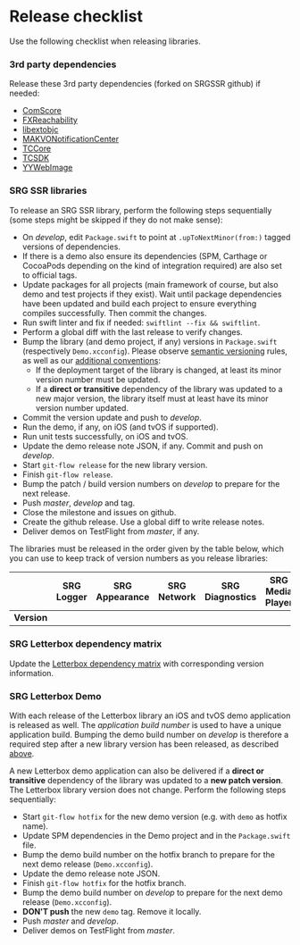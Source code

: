 # Release checklist

Use the following checklist when releasing libraries.

### 3rd party dependencies

Release these 3rd party dependencies (forked on SRGSSR github) if needed:

- [ComScore](https://github.com/SRGSSR/ComScore-xcframework-apple)
- [FXReachability](https://github.com/SRGSSR/FXReachability)
- [libextobjc](https://github.com/SRGSSR/libextobjc)
- [MAKVONotificationCenter](https://github.com/SRGSSR/MAKVONotificationCenter)
- [TCCore](https://github.com/SRGSSR/TCCore-xcframework-apple)
- [TCSDK](https://github.com/SRGSSR/TCSDK-xcframework-apple)
- [YYWebImage](https://github.com/SRGSSR/YYWebImage)

### SRG SSR libraries

To release an SRG SSR library, perform the following steps sequentially (some steps might be skipped if they do not make sense):

- On _develop_, edit `Package.swift` to point at `.upToNextMinor(from:)` tagged versions of dependencies.
- If there is a demo also ensure its dependencies (SPM, Carthage or CocoaPods depending on the kind of integration required) are also set to official tags.
- Update packages for all projects (main framework of course, but also demo and test projects if they exist). Wait until package dependencies have been updated and build each project to ensure everything compiles successfully. Then commit the changes.
- Run swift linter and fix if needed: `swiftlint --fix && swiftlint`.
- Perform a global diff with the last release to verify changes.
- Bump the library (and demo project, if any) versions in `Package.swift` (respectively `Demo.xcconfig`). Please observe  [semantic versioning](https://semver.org) rules, as well as our [additional conventions](https://confluence.srg.beecollaboration.com/pages/viewpage.action?pageId=25624796):
    - If the deployment target of the library is changed, at least its minor version number must be updated.
    - If a **direct or transitive** dependency of the library was updated to a new major version, the library itself must at least have its minor version number updated.
- Commit the version update and push to _develop_.
- Run the demo, if any, on iOS (and tvOS if supported).
- Run unit tests successfully, on iOS and tvOS.
- Update the demo release note JSON, if any. Commit and push on _develop_.
- Start `git-flow release` for the new library version.
- Finish `git-flow release`.
- Bump the patch / build version numbers on _develop_ to prepare for the next release.
- Push _master_, _develop_ and tag.
- Close the milestone and issues on github.
- Create the github release. Use a global diff to write release notes.
- Deliver demos on TestFlight from _master_, if any.

The libraries must be released in the order given by the table below, which you can use to keep track of version numbers as you release libraries:

|| SRG Logger | SRG Appearance | SRG Network | SRG Diagnostics | SRG Media Player | SRG Data Provider | SRG Identity | SRG Content Protection | SRG Analytics | SRG Letterbox | SRG User Data |
|:--:|:--:|:--:|:--:|:--:|:--:|:--:|:--:|:--:|:--:|:--:|:--:|
| **Version** ||||||||||||

### SRG Letterbox dependency matrix

Update the [Letterbox dependency matrix](https://github.com/SRGSSR/srgletterbox-apple/wiki/Version-matrix) with corresponding version information.

### SRG Letterbox Demo

With each release of the Letterbox library an iOS and tvOS demo application is released as well. The _application build number_ is used to have a unique application build. Bumping the demo build number on _develop_ is therefore a required step after a new library version has been released, as described [above](#srg-ssr-libraries).

A new Letterbox demo application can also be delivered if a **direct or transitive** dependency of the library was updated to a **new patch version**. The Letterbox library version does not change. Perform the following steps sequentially:

- Start `git-flow hotfix` for the new demo version (e.g. with `demo` as hotfix name).
- Update SPM dependencies in the Demo project and in the `Package.swift` file.
- Bump the demo build number on the hotfix branch to prepare for the next demo release (`Demo.xcconfig`).
- Update the demo release note JSON.
- Finish `git-flow hotfix` for the hotfix branch.
- Bump the demo build number on _develop_ to prepare for the next demo release (`Demo.xcconfig`).
- **DON'T push** the new `demo` tag. Remove it locally.
- Push _master_ and _develop_.
- Deliver demos on TestFlight from _master_.

